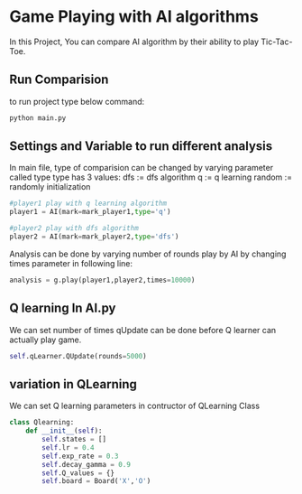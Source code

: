 # Game Playing with AI algorithms
In this Project, You can compare AI algorithm by their ability to play Tic-Tac-Toe.

## Run Comparision
to run project type below command:
```bash
python main.py
```

## Settings and Variable to run different analysis
In main file, type of comparision can be changed by varying parameter called type
type has 3 values:
dfs := dfs algorithm
q := q learning
random := randomly initialization 
```python
#player1 play with q learning algorithm 
player1 = AI(mark=mark_player1,type='q')

#player2 play with dfs algorithm
player2 = AI(mark=mark_player2,type='dfs')

```


Analysis can be done by varying number of rounds play by AI by changing times parameter in following line:

```python
analysis = g.play(player1,player2,times=10000)
```

## Q learning In AI.py
We can set number of times qUpdate can be done before Q learner can actually play game.

```python
self.qLearner.QUpdate(rounds=5000)
```

## variation in QLearning
We can set Q learning parameters in contructor of QLearning Class

```python
class Qlearning:
    def __init__(self):
        self.states = []
        self.lr = 0.4
        self.exp_rate = 0.3
        self.decay_gamma = 0.9
        self.Q_values = {}
        self.board = Board('X','O')
```